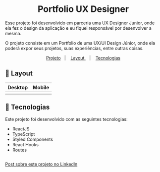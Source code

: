 <h1 align="center"> Portfolio UX Designer </h1>
<p align="left"> Esse projeto foi desenvolvido em parceria uma UX Designer Junior, onde ela fez o design da aplicação e eu fiquei responsável por desenvolver a mesma. </p>
<p> O projeto consiste em um Portfolio de uma UX/UI Design Júnior, onde ela poderá expor seus projetos, suas experiências, entre outras coisas. </p>

<p align="center">
  <a href="#-project">Projeto</a>&nbsp;&nbsp;&nbsp;|&nbsp;&nbsp;&nbsp;
  <a href="#-tecnologias"> Layout </a>&nbsp;&nbsp;&nbsp;|&nbsp;&nbsp;&nbsp;
  <a href="#-layout">Tecnologias</a>
</p>

## 🔖 Layout

| Desktop | Mobile  |
| ------------------- | ------------------- |
| <img src=""> | <img src=""> |


## 🚀 Tecnologias

Este projeto foi desenvolvido com as seguintes tecnologias:

- ReactJS
- TypeScript
- Styled Components
- React Hooks
- Routes

##

[Post sobre este projeto no Linkedln]([https://www.linkedin.com/feed/update/urn:li:activity:7059204896574611456/](https://www.linkedin.com/posts/cristofe-albuquerque_react-desenvolvimento-frontend-activity-7062424585882734592-gxFl?utm_source=share&utm_medium=member_desktop))
